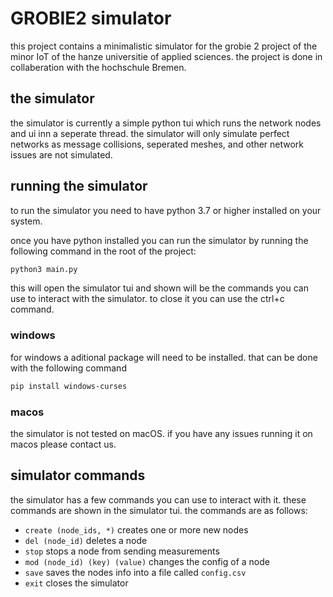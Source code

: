 # GROBIE2 simulator
this project contains a minimalistic simulator for the grobie 2 project of the minor IoT of the hanze universitie of applied sciences.
the project is done in collaberation with the hochschule Bremen.


## the simulator
the simulator is currently a simple python tui which runs the network nodes and ui inn a seperate thread. 
the simulator will only simulate perfect networks as message collisions, seperated meshes, and other network issues are not simulated.


## running the simulator
to run the simulator you need to have python 3.7 or higher installed on your system.

once you have python installed you can run the simulator by running the following command in the root of the project:
```bash
python3 main.py
```

this will open the simulator tui and shown will be the commands you can use to interact with the simulator.
to close it you can use the ctrl+c command.

### windows
for windows a aditional package will need to be installed. that can be done with the following command
```bash
pip install windows-curses
```

### macos
the simulator is not tested on macOS. if you have any issues running it on macos please contact us.


## simulator commands
the simulator has a few commands you can use to interact with it. these commands are shown in the simulator tui.
the commands are as follows:
- `create (node_ids, *)` creates one or more new nodes 
- `del (node_id)` deletes a node 
- `stop` stops a node from sending measurements
- `mod (node_id) (key) (value)` changes the config of a node
- `save` saves the nodes info into a file called `config.csv`
- `exit` closes the simulator
